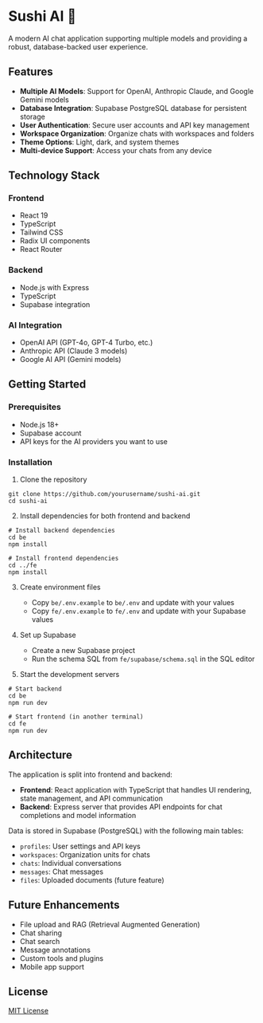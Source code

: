 # Sushi AI 🍣

A modern AI chat application supporting multiple models and providing a robust, database-backed user experience.

## Features

- **Multiple AI Models**: Support for OpenAI, Anthropic Claude, and Google Gemini models
- **Database Integration**: Supabase PostgreSQL database for persistent storage
- **User Authentication**: Secure user accounts and API key management
- **Workspace Organization**: Organize chats with workspaces and folders
- **Theme Options**: Light, dark, and system themes
- **Multi-device Support**: Access your chats from any device

## Technology Stack

### Frontend
- React 19
- TypeScript
- Tailwind CSS
- Radix UI components
- React Router

### Backend
- Node.js with Express
- TypeScript
- Supabase integration

### AI Integration
- OpenAI API (GPT-4o, GPT-4 Turbo, etc.)
- Anthropic API (Claude 3 models)
- Google AI API (Gemini models)

## Getting Started

### Prerequisites

- Node.js 18+ 
- Supabase account
- API keys for the AI providers you want to use

### Installation

1. Clone the repository
```
git clone https://github.com/yourusername/sushi-ai.git
cd sushi-ai
```

2. Install dependencies for both frontend and backend
```
# Install backend dependencies
cd be
npm install

# Install frontend dependencies
cd ../fe
npm install
```

3. Create environment files
   - Copy `be/.env.example` to `be/.env` and update with your values
   - Copy `fe/.env.example` to `fe/.env` and update with your Supabase values

4. Set up Supabase
   - Create a new Supabase project
   - Run the schema SQL from `fe/supabase/schema.sql` in the SQL editor

5. Start the development servers
```
# Start backend
cd be
npm run dev

# Start frontend (in another terminal)
cd fe
npm run dev
```

## Architecture

The application is split into frontend and backend:

- **Frontend**: React application with TypeScript that handles UI rendering, state management, and API communication
- **Backend**: Express server that provides API endpoints for chat completions and model information

Data is stored in Supabase (PostgreSQL) with the following main tables:
- `profiles`: User settings and API keys
- `workspaces`: Organization units for chats
- `chats`: Individual conversations
- `messages`: Chat messages
- `files`: Uploaded documents (future feature)

## Future Enhancements

- File upload and RAG (Retrieval Augmented Generation)
- Chat sharing
- Chat search
- Message annotations
- Custom tools and plugins
- Mobile app support

## License

[MIT License](LICENSE)